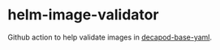 # helm-image-validator

Github action to help validate images in [decapod-base-yaml](https://github.com/openinfradev/decapod-base-yaml).
